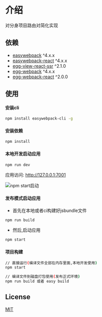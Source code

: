 # 介绍

对分身项目路由对简化实现

## 依赖

- [easywebpack](https://github.com/easy-team/easywebpack) ^4.x.x
- [easywebpack-react](https://github.com/easy-team/easywebpack-react) ^4.x.x
- [egg-view-react-ssr](https://github.com/easy-team/egg-view-react-ssr) ^2.1.0
- [egg-webpack](https://github.com/easy-team/egg-webpack) ^4.x.x
- [egg-webpack-react](https://github.com/easy-team/egg-webpack-react) ^2.0.0


## 使用

#### 安装cli

```bash
npm install easywebpack-cli -g
```

#### 安装依赖

```bash
npm install
```


#### 本地开发启动应用

```bash
npm run dev
```

应用访问: http://127.0.0.1:7001


![npm start启动](https://github.com/easy-team/egg-react-webpack-boilerplate/blob/master/docs/images/webpack.png)

#### 发布模式启动应用

- 首先在本地或者ci构建好jsbundle文件

```bash
npm run build 
```

- 然后,启动应用

```bash
npm start 
```


#### 项目构建

```bash
// 直接运行(编译文件全部在内存里面,本地开发使用)
npm start

// 编译文件到磁盘打包使用(发布正式环境)
npm run build 或者 easy build

```

## License

[MIT](LICENSE)
